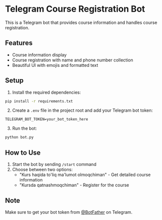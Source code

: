 # Telegram Course Registration Bot

This is a Telegram bot that provides course information and handles course registration.

## Features

- Course information display
- Course registration with name and phone number collection
- Beautiful UI with emojis and formatted text

## Setup

1. Install the required dependencies:
```bash
pip install -r requirements.txt
```

2. Create a `.env` file in the project root and add your Telegram bot token:
```
TELEGRAM_BOT_TOKEN=your_bot_token_here
```

3. Run the bot:
```bash
python bot.py
```

## How to Use

1. Start the bot by sending `/start` command
2. Choose between two options:
   - "Kurs haqida to'liq ma'lumot olmoqchiman" - Get detailed course information
   - "Kursda qatnashmoqchiman" - Register for the course

## Note

Make sure to get your bot token from [@BotFather](https://t.me/botfather) on Telegram. 